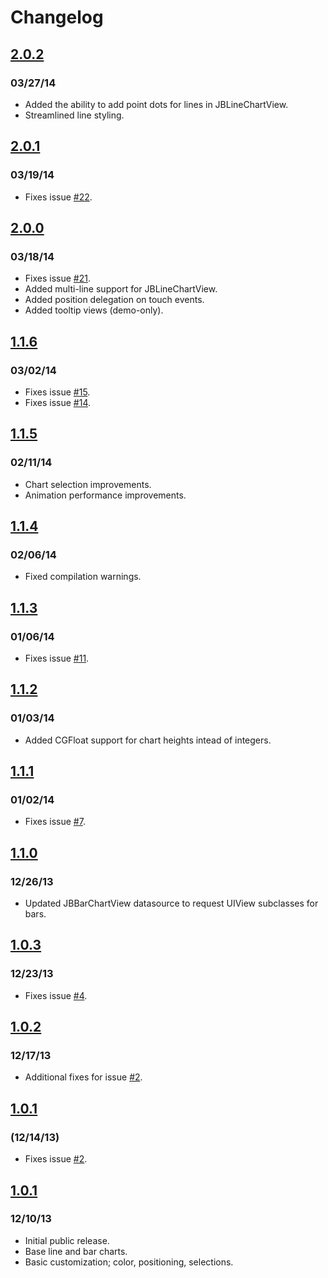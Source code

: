 # Changelog

## <a href="https://github.com/Jawbone/JBChartView/tree/2.0.2">2.0.2</a> 
### 03/27/14
- Added the ability to add point dots for lines in JBLineChartView.
- Streamlined line styling. 

## <a href="https://github.com/Jawbone/JBChartView/tree/2.0.1">2.0.1</a> 
### 03/19/14
- Fixes issue <a href="https://github.com/Jawbone/JBChartView/pull/22">#22</a>.

## <a href="https://github.com/Jawbone/JBChartView/tree/2.0.0">2.0.0</a> 
### 03/18/14
- Fixes issue <a href="https://github.com/Jawbone/JBChartView/pull/21">#21</a>.
- Added multi-line support for JBLineChartView.
- Added position delegation on touch events. 
- Added tooltip views (demo-only).

## <a href="https://github.com/Jawbone/JBChartView/tree/1.1.6">1.1.6</a>
### 03/02/14
- Fixes issue <a href="https://github.com/Jawbone/JBChartView/pull/15">#15</a>.
- Fixes issue <a href="https://github.com/Jawbone/JBChartView/pull/14">#14</a>.

## <a href="https://github.com/Jawbone/JBChartView/tree/1.1.5">1.1.5</a>
### 02/11/14
- Chart selection improvements.
- Animation performance improvements. 

## <a href="https://github.com/Jawbone/JBChartView/tree/1.1.4">1.1.4</a>
### 02/06/14
- Fixed compilation warnings.

## <a href="https://github.com/Jawbone/JBChartView/tree/1.1.3">1.1.3</a>
### 01/06/14
- Fixes issue <a href="https://github.com/Jawbone/JBChartView/pull/11">#11</a>.

## <a href="https://github.com/Jawbone/JBChartView/tree/1.1.2">1.1.2</a>
### 01/03/14
- Added CGFloat support for chart heights intead of integers. 

## <a href="https://github.com/Jawbone/JBChartView/tree/1.1.1">1.1.1</a>
### 01/02/14
- Fixes issue <a href="https://github.com/Jawbone/JBChartView/pull/7">#7</a>.

## <a href="https://github.com/Jawbone/JBChartView/tree/1.1.0">1.1.0</a>
### 12/26/13
- Updated JBBarChartView datasource to request UIView subclasses for bars. 

## <a href="https://github.com/Jawbone/JBChartView/tree/1.0.3">1.0.3</a>
### 12/23/13
- Fixes issue <a href="https://github.com/Jawbone/JBChartView/pull/4">#4</a>.

## <a href="https://github.com/Jawbone/JBChartView/tree/1.0.2">1.0.2</a>
### 12/17/13
- Additional fixes for issue <a href="https://github.com/Jawbone/JBChartView/pull/2">#2</a>.

## <a href="https://github.com/Jawbone/JBChartView/tree/1.0.1">1.0.1</a>
### (12/14/13)
- Fixes issue <a href="https://github.com/Jawbone/JBChartView/pull/2">#2</a>.

## <a href="https://github.com/Jawbone/JBChartView/tree/1.0">1.0.1</a>
### 12/10/13
- Initial public release.
- Base line and bar charts.
- Basic customization; color, positioning, selections.